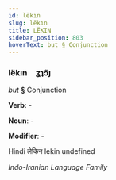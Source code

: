 ```yaml
---
id: lëkın
slug: lëkın
title: LËKIN
sidebar_position: 803
hoverText: but § Conjunction
---
```


### lëkın&emsp;<span kind="abugida">ʓʇɔ̃ȷ</span>

*but* **§** Conjunction

**Verb**: -

**Noun**: -

**Modifier**: -

Hindi लेकिन lekin undefined

*Indo-Iranian Language Family*
